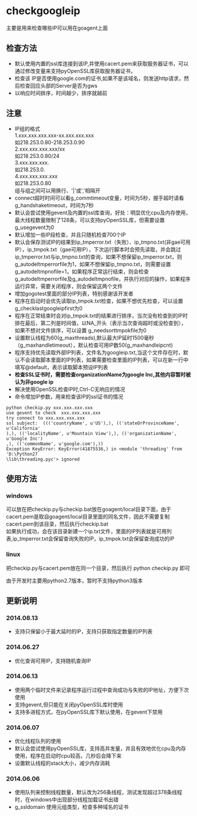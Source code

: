 checkgoogleip
=============

主要是用来检查哪些IP可以用在goagent上面

检查方法
-------------
* 默认使用内置的ssl库连接到该IP,并使用cacert.pem来获取服务器证书，可以通过修改变量来支持pyOpenSSL库获取服务器证书，
* 检查该 IP是否使用google.com的证书,如果不是该域名，则发送http请求，然后检查回应头部的Server是否为gws
* 以响应时间排序，时间越少，排序就越前

注意
-------------
* IP组的格式  
  1.xxx.xxx.xxx.xxx-xx.xxx.xxx.xxx  
    如218.253.0.80-218.253.0.90  
  2.xxx.xxx.xxx.xxx/xx  
    如218.253.0.80/24  
  3.xxx.xxx.xxx.  
    如218.253.0.  
  4.xxx.xxx.xxx.xxx  
    如218.253.0.80  
组与组之间可以用换行、'|'或','相隔开
* connect超时时间可以看g_commtimeout变量，时间为5秒，握手超时请看g_handshaketimeout，时间为7秒
* 默认会尝试使用gevent及内置的ssl库查询，好处：明显优化cpu及内存使用，最大线程数量限制了128条，可以支持pyOpenSSL库，但需要设置g_usegevent为0
* 默认增加一些IP段检查，并且只随机检查700个IP 
* 默认会保存测试IP的结果到ip_tmperror.txt（失败）、ip_tmpno.txt(非gae可用IP），ip_tmpok.txt（gae可用IP），下次运行脚本时会预先读取，并会跳过ip_tmperror.txt与ip_tmpno.txt的查询，如果不想保留ip_tmperror.txt，则g_autodeltmperrorfile为1，如果不想保留ip_tmpno.txt，则需要设置g_autodeltmpnofile=1，如果程序正常运行结束，则会检查g_autodeltmperrorfile及g_autodeltmpnofile，并执行对应的操作，如果程序运行异常，需要关闭程序，则会保留这两个文件
* 增加gogotest里面的部分IP列表，特别感谢该开发者
* 程序在启动时会优先读取ip_tmpok.txt检查，如果不想优先检查，可以设置g_checklastgoogleipfirst为0
* 程序在正常结束时会对ip_tmpok.txt的结果进行排序，当次没有检查到的IP时排在最后，第二列是时间值，以NA_开头（表示当次查询超时或没检查到），如果不想对文件排序，可以设置
g_needsorttmpokfile为0
* 设置默认线程为60(g_maxthreads),默认最大IP延时1500毫秒（g_maxhandletimeout），默认检查可用IP数50(g_maxhandleipcnt)
* 程序支持优先读取外部IP列表，文件名为googleip.txt,当这个文件存在时，默认不会读取脚本里面的IP列表，如果需要检查里面的IP列表，可以在新一行中填写@default，表示读取脚本预设IP列表
* **检查SSL证书时，需要检查organizationName为google Inc,其他内容暂时被认为非google ip**
* 解决使用OpenSSL检查IP时,Ctrl-C无响应的情况
* 命令增加IP参数，用来检查该IP的ssl证书的情况  
````
python checkip.py xxx.xxx.xxx.xxx
use gevent to check  xxx.xxx.xxx.xxx
try connect to xxx.xxx.xxx.xxx
ssl subject:  ((('countryName', u'US'),), (('stateOrProvinceName', u'California'
),), (('localityName', u'Mountain View'),), (('organizationName', u'Google Inc')
,), (('commonName', u'google.com'),))
Exception KeyError: KeyError(41875536,) in <module 'threading' from 'D:\Python27
\lib\threading.pyc'> ignored
````


使用方法
-------------
### windows
  可以放在把checkip.py与checkip.bat放在goagent/local目录下面，由于cacert.pem是取自goagent/local目录里面的同名文件，因此不需要复制cacert.pem到该目录，然后执行checkip.bat  
  如果执行成功，会在该目录新建一个ip.txt文件，里面的IP列表就是可用列表,ip_tmperror.txt会保留查询失败的IP，ip_tmpok.txt会保留查询成功的IP

### linux
  把checkip.py与cacert.pem放在同一个目录，然后执行
  python  checkip.py 即可


由于开发时主要用python2.7版本，暂时不支持python3版本



更新说明
-------------
### 2014.08.13
  * 支持只保留小于最大延时的IP，支持只获取指定数量的IP列表

### 2014.06.27
  * 优化查询可用IP，支持随机查询IP

### 2014.06.13
  * 使用两个临时文件来记录程序运行过程中查询成功与失败的IP地址，方便下次使用
  * 支持gevent,但只能在关闭pyOpenSSL库时使用
  * 支持多进程方式，在pyOpenSSL库下默认使用，在gevent下禁用
  
### 2014.06.07
  * 优化线程队列的使用  
  * 默认会尝试使用pyOpenSSL库，支持高并发量，并且有效地优化cpu及内存使用，程序在启动时cpu较高，几秒后会降下来
  * 设置默认线程的stack大小，减少内存消耗
  
### 2014.06.06
  * 使用队列来控制线程数量，默认改为256条线程，测试发现超过378条线程时，在windows中出现部分线程加载证书出错  
  * g_ssldomain 使用元组类型，检查多种域名的证书  

